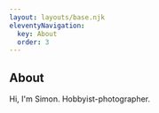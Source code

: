 ```yaml
---
layout: layouts/base.njk
eleventyNavigation:
  key: About
  order: 3
---
```

<h2 class='tc page-name'>About</h2>

<div class='p-2'>
  <p>Hi, I'm Simon. Hobbyist-photographer.</p>
</div>